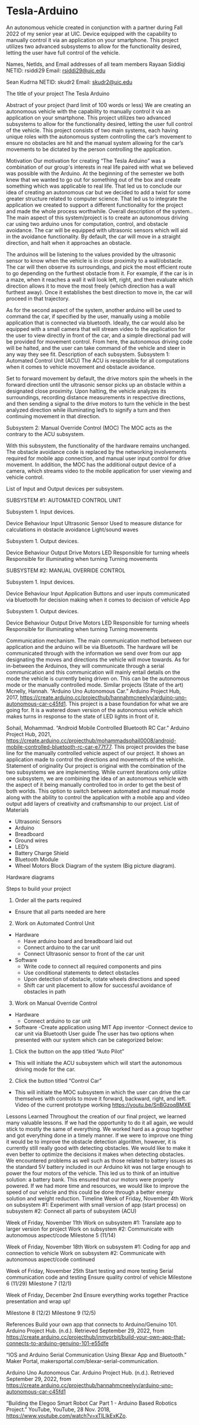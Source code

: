 # Tesla-Arduino
An autonomous vehicle created in conjunction with a partner during Fall 2022 of my senior year at UIC. Device equipped with the capability to manually control it via an application on your smartphone. This project utilizes two advanced subsystems to allow for the functionality desired, letting the user have full control of the vehicle.
 
Names, NetIds, and Email addresses of all team members
Rayaan Siddiqi
NETID: rsiddi29
Email: rsiddi29@uic.edu

Sean Kudrna 
NETID: skudr2
Email: skudr2@uic.edu

The title of your project
The Tesla Arduino

Abstract of your project (hard limit of 100 words or less)
We are creating an autonomous vehicle with the capability to manually control it via an application on your smartphone. This project utilizes two advanced subsystems to allow for the functionality desired, letting the user full control of the vehicle. This project consists of two main systems, each having unique roles with the autonomous system controlling the car’s movement to ensure no obstacles are hit and the manual system allowing for the car’s movements to be dictated by the person controlling the application.

Motivation
Our motivation for creating “The Tesla Arduino” was a combination of our group's interests in real life paired with what we believed was possible with the Arduino. At the beginning of the semester we both knew that we wanted to go out for something out of the box and create something which was applicable to real life. That led us to conclude our idea of creating an autonomous car but we decided to add a twist for some greater structure related to computer science. That led us to integrate the application we created to support a different functionality for the project and made the whole process worthwhile. 
Overall description of the system..
The main aspect of this system/project is to create an autonomous driving car using two arduino unos for computation, control, and obstacle avoidance. The car will be equipped with ultrasonic sensors which will aid in the avoidance functionality. By default, the car will move in a straight direction, and halt when it approaches an obstacle. 

The arduinos will be listening to the values provided by the ultrasonic sensor to know when the vehicle is in close proximity to a wall/obstacle. The car will then observe its surroundings, and pick the most efficient route to go depending on the furthest obstacle from it. For example, if the car is in a maze, when it reaches a wall it will look left, right, and then evaluate which direction allows it to move the most freely (which direction has a wall furthest away). Once it establishes the best direction to move in, the car will proceed in that trajectory.

As for the second aspect of the system, another arduino will be used to command the car, if specified by the user, manually using a mobile application that is connected via bluetooth. 
Ideally, the car would also be equipped with a small camera that will stream video to the application for the user to view directly in front of the car, and a simple directional pad will be provided for movement control. From here, the autonomous driving code will be halted, and the user can take command of the vehicle and steer in any way they see fit.
Description of each subsystem.
Subsystem 1: Automated Control Unit (ACU)
The ACU is responsible for all computations when it comes to vehicle movement and obstacle avoidance. 

Set to forward movement by default, the drive motors spin the wheels in the forward direction until the ultrasonic sensor picks up an obstacle within a designated close proximity. Upon halting, the vehicle analyzes its surroundings, recording distance measurements in respective directions, and then sending a signal to the drive motors to turn the vehicle in the best analyzed direction while illuminating led’s to signify a turn and then continuing movement in that direction. 

Subsystem 2: Manual Override Control (MOC)
The MOC acts as the contrary to the ACU subsystem. 

With this subsystem, the functionality of the hardware remains unchanged. The obstacle avoidance code is replaced by the networking involvements required for mobile app connection, and manual user input control for drive movement. In addition, the MOC has the additional output device of a camera, which streams video to the mobile application for user viewing and vehicle control.

List of Input and Output devices per subsystem. 

SUBSYSTEM #1: AUTOMATED CONTROL UNIT


Subsystem 1. Input devices.

Device
Behaviour
Input
Ultrasonic Sensor
Used to measure distance for calculations in obstacle avoidance
Light/sound waves



Subsystem 1. Output devices.

Device
Behaviour
Output
Drive Motors
LED
Responsible for turning wheels
Responsible for illuminating when turning
Turning movements 

SUBSYSTEM #2: MANUAL OVERRIDE CONTROL


Subsystem 1. Input devices.

Device
Behaviour
Input
Application
Buttons and user inputs communicated via bluetooth for decision making when it comes to decision of vehicle
App



Subsystem 1. Output devices.

Device
Behaviour
Output
Drive Motors
LED
Responsible for turning wheels
Responsible for illuminating when turning
Turning movements 



Communication mechanism. 
The main communication method between our application and the arduino will be via Bluetooth. The hardware will be communicated through with the information we send over from our app designating the moves and directions the vehicle will move towards. As for in-between the Arduinos, they will communicate through a serial communication and this communication will mainly entail details on the mode the vehicle is currently being driven on. This can be the autonomous mode or the manually controlled mode.
Similar projects (State of the art)
Mcnelly, Hannah. “Arduino Uno Autonomous Car.” Arduino Project Hub, 2017, 
https://create.arduino.cc/projecthub/hannahmcneelyy/arduino-uno-autonomous-car-c45fd1. 
This project is a base foundation for what we are going for. It is a watered down version of the autonomous vehicle which makes turns in response to the state of LED lights in front of it.

Sohail, Mohammad. “Android Mobile Controlled Bluetooth RC Car.” 
Arduino Project Hub, 2021, https://create.arduino.cc/projecthub/mohammadsohail0008/android-mobile-controlled-bluetooth-rc-car-e77f77. 
This project provides the base line for the manually controlled vehicle aspect of our project. It shows an application made to control the directions and movements of the vehicle.
Statement of originality
Our project is original with the combination of the two subsystems we are implementing. While current iterations only utilize one subsystem, we are combining the idea of an autonomous vehicle with the aspect of it being manually controlled too in order to get the best of both worlds. This option to switch between automated and manual mode along with the ability to control the application with a mobile app and video output add layers of creativity and craftsmanship to our project.
List of Materials
- Ultrasonic Sensors
- Arduino
- Breadboard
- Ground wires
- LED’s
- Battery Charge Shield
- Bluetooth Module
- Wheel Motors
Block Diagram of the system (Big picture diagram).

Hardware diagrams 




Steps to build your project 
1. Order all the parts required 
- Ensure that all parts needed are here

2. Work on Automated Control Unit
- Hardware
   - Have arduino board and breadboard laid out
   - Connect arduino to the car unit 
   - Connect Ultrasonic sensor to front of the car unit
- Software
   - Write code to connect all required components and pins
   - Use conditional statements to detect obstacles 
   - Upon detection of obstacle, rotate wheels directions and speed
   - Shift car unit placement to allow for successful avoidance of obstacles in path

3. Work on Manual Override Control
- Hardware
   - Connect arduino to car unit
- Software
   -Create application using MIT App inventor
   -Connect device to car unit via Bluetooth
User guide
The user has two options when presented with our system which can be categorized below:
1. Click the button on the app titled “Auto Pilot”
- This will initiate the ACU subsystem which will start the autonomous driving mode for the car. 
2. Click the button titled “Control Car”
- This will initiate the MOC subsystem in which the user can drive the car themselves with controls to move it forward, backward, right, and left.
Video of the current prototype working 
https://youtu.be/SnBGzoqBMXE


Lessons Learned
Throughout the creation of our final project, we learned many valuable lessons. If we had the opportunity to do it all again, we would stick to mostly the same of everything. We worked hard as a group together and got everything done in a timely manner. If we were to improve one thing it would be to improve the obstacle detection algorithm, however, it is currently still really good with detecting obstacles. We would like to make it even better to optimize the decisions it makes when detecting obstacles. We encountered problems as well such as those related to battery issues as the standard 5V battery included in our Arduino kit was not large enough to power the four motors of the vehicle. This led us to think of an intuitive solution: a battery bank. This ensured that our motors were properly powered. If we had more time and resources, we would like to improve the speed of our vehicle and this could be done through a better energy solution and weight reduction.
Timeline
Week of Friday, November 4th
Work on subsystem #1:
Experiment with small version of app (start process)
on subsystem #2:
Connect all parts of subsystem (ACU)

Week of Friday, November 11th
Work on subsystem #1:
Translate app to larger version for project
Work on subsystem #2:
Communicate with autonomous aspect/code
Milestone 5 (11/14)

Week of Friday, November 18th
Work on subsystem #1:
Coding for app and connection to vehicle
Work on subsystem #2:
Communicate with autonomous aspect/code continued

Week of Friday, November 25th
Start testing and more testing
Serial communication code and testing
Ensure quality control of vehicle
Milestone 6 (11/29)
Milestone 7 (12/1)

Week of Friday, December 2nd
Ensure everything works together
Practice presentation and wrap up!

Milestone 8 (12/2)
Milestone 9 (12/5)

References
Build your own app that connects to Arduino/Genuino 101. Arduino Project Hub. (n.d.). Retrieved September 29, 2022, from https://create.arduino.cc/projecthub/inmyorbit/build-your-own-app-that-connects-to-arduino-genuino-101-e55dfe 

“IOS and Arduino Serial Communication Using Blexar App and Bluetooth.” Maker Portal, makersportal.com/blexar-serial-communication. 

Arduino Uno Autonomous Car. Arduino Project Hub. (n.d.). Retrieved September 29, 2022, from https://create.arduino.cc/projecthub/hannahmcneelyy/arduino-uno-autonomous-car-c45fd1 

“Building the Elegoo Smart Robot Car Part 1 - Arduino Based Robotics Project.” YouTube, YouTube, 28 Nov. 2018, https://www.youtube.com/watch?v=xTILIkExKZo. 
